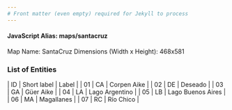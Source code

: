 ```yaml
---
# Front matter (even empty) required for Jekyll to process
---
```


#### JavaScript Alias: maps/santacruz

Map Name: SantaCruz
Dimensions (Width x Height): 468x581

### List of Entities

| ID  | Short label | Label              |
| 01  | CA          | Corpen Aike        |
| 02  | DE          | Deseado            |
| 03  | GA          | Güer Aike          |
| 04  | LA          | Lago Argentino     |
| 05  | LB          | Lago Buenos Aires  |
| 06  | MA          | Magallanes         |
| 07  | RC          | Río Chico          |
